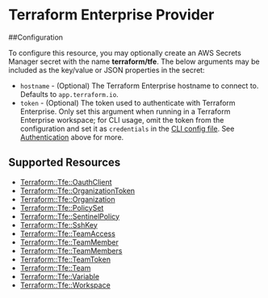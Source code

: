 # Terraform Enterprise Provider

##Configuration

To configure this resource, you may optionally create an AWS Secrets Manager secret with the name **terraform/tfe**. The below arguments may be included as the key/value or JSON properties in the secret:

* `hostname` - (Optional) The Terraform Enterprise hostname to connect to.
  Defaults to `app.terraform.io`.
* `token` - (Optional) The token used to authenticate with Terraform Enterprise.
  Only set this argument when running in a Terraform Enterprise workspace; for
  CLI usage, omit the token from the configuration and set it as `credentials`
  in the [CLI config file](/docs/commands/cli-config.html#credentials). See
  [Authentication](#authentication) above for more.


## Supported Resources

* [Terraform::Tfe::OauthClient](docs/providers/tfe/OauthClient.md)
* [Terraform::Tfe::OrganizationToken](docs/providers/tfe/OrganizationToken.md)
* [Terraform::Tfe::Organization](docs/providers/tfe/Organization.md)
* [Terraform::Tfe::PolicySet](docs/providers/tfe/PolicySet.md)
* [Terraform::Tfe::SentinelPolicy](docs/providers/tfe/SentinelPolicy.md)
* [Terraform::Tfe::SshKey](docs/providers/tfe/SshKey.md)
* [Terraform::Tfe::TeamAccess](docs/providers/tfe/TeamAccess.md)
* [Terraform::Tfe::TeamMember](docs/providers/tfe/TeamMember.md)
* [Terraform::Tfe::TeamMembers](docs/providers/tfe/TeamMembers.md)
* [Terraform::Tfe::TeamToken](docs/providers/tfe/TeamToken.md)
* [Terraform::Tfe::Team](docs/providers/tfe/Team.md)
* [Terraform::Tfe::Variable](docs/providers/tfe/Variable.md)
* [Terraform::Tfe::Workspace](docs/providers/tfe/Workspace.md)